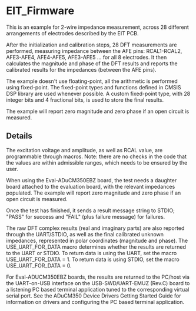 # EIT_Firmware

This is an example for 2-wire impedance measurement, across 28 different arrangements of electrodes described by the EIT PCB.

After the initialization and calibration steps, 28 DFT measurements are performed, measuring impedance between the AFE pins:
RCAL1-RCAL2, AFE3-AFE4, AFE4-AFE5, AFE3-AFE5 ... for all 8 electrodes. It then calculates the magnitude and phase of the DFT results and reports the calibrated results for the impedances (between the AFE pins).

The example doesn't use floating-point, all the arithmetic is performed using fixed-point. The fixed-point types and functions defined in CMSIS DSP library are used  whenever possible. A custom fixed-point type, with 28 integer bits and 4 fractional bits, is used to store the final results.

The example will report zero magnitude and zero phase if an open circuit is measured.

## Details

The excitation voltage and amplitude, as well as RCAL value, are programmable through macros.
Note: there are no checks in the code that the values are within admissible ranges, which needs to be ensured by the user.

When using the Eval-ADuCM350EBZ board, the  test needs a daughter board attached to the evaluation board, with the relevant impedances populated. The example will report zero magnitude and zero phase if an open circuit is measured.

Once the test has finished, it sends a result message string to STDIO; "PASS" for success and "FAIL" (plus failure message) for failures.

The raw DFT complex results (real and imaginary parts) are also reported through the UART/STDIO, as well as the final calibrated unknown impedances,
represented in polar coordinates (magnitude and phase). The USE_UART_FOR_DATA macro determines whether the results are returned to the UART or STDIO. To return data is using the UART, set the macro USE_UART_FOR_DATA = 1. To return data is using STDIO, set the macro USE_UART_FOR_DATA = 0.

For Eval-ADUCM350EBZ boards, the results are returned to the PC/host via the UART-on-USB interface on the USB-SWD/UART-EMUZ (Rev.C) board to a listening PC based terminal application tuned to the corresponding virtual serial port. See the ADuCM350 Device Drivers Getting Started Guide for information on drivers and configuring the PC based terminal application.

